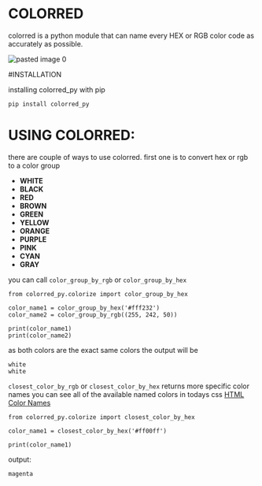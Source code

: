 # COLORRED
colorred is a python module that can name every HEX or RGB color code as accurately as possible.

![pasted image 0](https://user-images.githubusercontent.com/47318592/210171733-1eef07e3-c908-47ec-97cf-4cfb45a8a54b.png)

#INSTALLATION

installing colorred_py with pip
```
pip install colorred_py
```

# USING COLORRED:

there are couple of ways to use colorred. first one is to convert hex or rgb to a color group
- **WHITE**
- **BLACK**
- **RED**
- **BROWN**
- **GREEN**
- **YELLOW**
- **ORANGE**
- **PURPLE**
- **PINK**
- **CYAN**
- **GRAY**

you can call `color_group_by_rgb` or `color_group_by_hex`
```
from colorred_py.colorize import color_group_by_hex

color_name1 = color_group_by_hex('#fff232')
color_name2 = color_group_by_rgb((255, 242, 50))

print(color_name1)
print(color_name2)
```
as both colors are the exact same colors the output will be
```
white
white
```
`closest_color_by_rgb` or `closest_color_by_hex` returns more specific color names
you can see all of the available named colors in todays css [HTML Color Names](https://www.w3schools.com/colors/colors_names.asp) 

```
from colorred_py.colorize import closest_color_by_hex

color_name1 = closest_color_by_hex('#ff00ff')

print(color_name1)
```
output:
```
magenta
```

